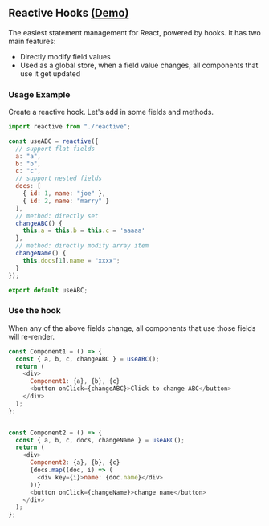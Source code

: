 ## Reactive Hooks [(Demo)](https://codesandbox.io/s/clever-keller-863gj)
The easiest statement management for React, powered by hooks. It has two main features:
- Directly modify field values
- Used as a global store, when a field value changes, all components that use it get updated

### Usage Example

Create a reactive hook. Let's add in some fields and methods.
```javascript
import reactive from "./reactive";

const useABC = reactive({
  // support flat fields
  a: "a",
  b: "b",
  c: "c",
  // support nested fields
  docs: [
    { id: 1, name: "joe" },
    { id: 2, name: "marry" }
  ],
  // method: directly set
  changeABC() {
    this.a = this.b = this.c = 'aaaaa'
  },
  // method: directly modify array item
  changeName() {
    this.docs[1].name = "xxxx";
  }
});

export default useABC;
```

### Use the hook
When any of the above fields change, all components that use those fields will re-render.
```javascript
const Component1 = () => {
  const { a, b, c, changeABC } = useABC();
  return (
    <div>
      Component1: {a}, {b}, {c}
      <button onClick={changeABC}>Click to change ABC</button>
    </div>
  );
};


const Component2 = () => {
  const { a, b, c, docs, changeName } = useABC();
  return (
    <div>
      Component2: {a}, {b}, {c}
      {docs.map((doc, i) => (
        <div key={i}>name: {doc.name}</div>
      ))}
      <button onClick={changeName}>change name</button>
    </div>
  );
};
```
